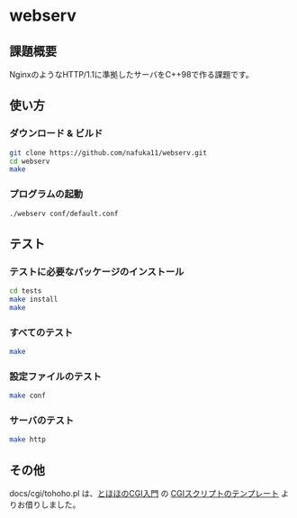 # webserv

## 課題概要

NginxのようなHTTP/1.1に準拠したサーバをC++98で作る課題です。

## 使い方

### ダウンロード & ビルド

```bash
git clone https://github.com/nafuka11/webserv.git
cd webserv
make
```

### プログラムの起動

```bash
./webserv conf/default.conf
```

## テスト

### テストに必要なパッケージのインストール

```bash
cd tests
make install
make
```

### すべてのテスト

```bash
make
```

### 設定ファイルのテスト

```bash
make conf
```

### サーバのテスト

```bash
make http
```

## その他

docs/cgi/tohoho.pl は、[とほほのCGI入門](https://www.tohoho-web.com/wwwcgi.htm) の [CGIスクリプトのテンプレート](https://www.tohoho-web.com/wwwcgi4.htm) よりお借りしました。
